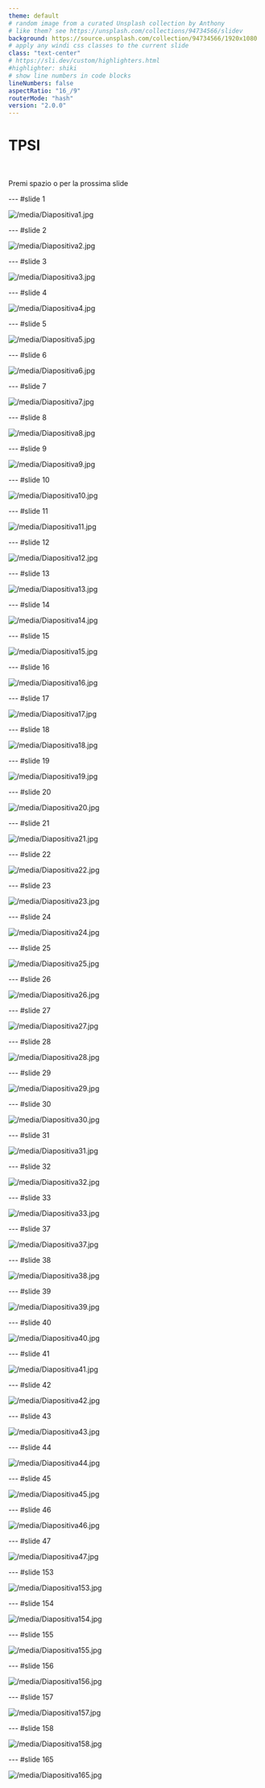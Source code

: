 ```yaml
---
theme: default
# random image from a curated Unsplash collection by Anthony
# like them? see https://unsplash.com/collections/94734566/slidev
background: https://source.unsplash.com/collection/94734566/1920x1080
# apply any windi css classes to the current slide
class: "text-center"
# https://sli.dev/custom/highlighters.html
#highlighter: shiki
# show line numbers in code blocks
lineNumbers: false
aspectRatio: "16_/9"
routerMode: "hash"
version: "2.0.0"
---  
```


# TPSI

&nbsp;

<div class="pt-12">
  <span class="px-2 py-1">
    Premi spazio o <carbon:arrow-right class="inline"/> per la prossima slide
  </span>
</div>

--- #slide 1

![/media/Diapositiva1.jpg](/media/Diapositiva1.jpg)

--- #slide 2

![/media/Diapositiva2.jpg](/media/Diapositiva2.jpg)

--- #slide 3

![/media/Diapositiva3.jpg](/media/Diapositiva3.jpg)

--- #slide 4

![/media/Diapositiva4.jpg](/media/Diapositiva4.jpg)

--- #slide 5

![/media/Diapositiva5.jpg](/media/Diapositiva5.jpg)

--- #slide 6

![/media/Diapositiva6.jpg](/media/Diapositiva6.jpg)

--- #slide 7

![/media/Diapositiva7.jpg](/media/Diapositiva7.jpg)

--- #slide 8

![/media/Diapositiva8.jpg](/media/Diapositiva8.jpg)

--- #slide 9

![/media/Diapositiva9.jpg](/media/Diapositiva9.jpg)

--- #slide 10

![/media/Diapositiva10.jpg](/media/Diapositiva10.jpg)

--- #slide 11

![/media/Diapositiva11.jpg](/media/Diapositiva11.jpg)

--- #slide 12

![/media/Diapositiva12.jpg](/media/Diapositiva12.jpg)

--- #slide 13

![/media/Diapositiva13.jpg](/media/Diapositiva13.jpg)

--- #slide 14

![/media/Diapositiva14.jpg](/media/Diapositiva14.jpg)

--- #slide 15

![/media/Diapositiva15.jpg](/media/Diapositiva15.jpg)

--- #slide 16

![/media/Diapositiva16.jpg](/media/Diapositiva16.jpg)

--- #slide 17

![/media/Diapositiva17.jpg](/media/Diapositiva17.jpg)

--- #slide 18

![/media/Diapositiva18.jpg](/media/Diapositiva18.jpg)

--- #slide 19

![/media/Diapositiva19.jpg](/media/Diapositiva19.jpg)

--- #slide 20

![/media/Diapositiva20.jpg](/media/Diapositiva20.jpg)

--- #slide 21

![/media/Diapositiva21.jpg](/media/Diapositiva21.jpg)

--- #slide 22

![/media/Diapositiva22.jpg](/media/Diapositiva22.jpg)

--- #slide 23

![/media/Diapositiva23.jpg](/media/Diapositiva23.jpg)

--- #slide 24

![/media/Diapositiva24.jpg](/media/Diapositiva24.jpg)

--- #slide 25

![/media/Diapositiva25.jpg](/media/Diapositiva25.jpg)

--- #slide 26

![/media/Diapositiva26.jpg](/media/Diapositiva26.jpg)

--- #slide 27

![/media/Diapositiva27.jpg](/media/Diapositiva27.jpg)

--- #slide 28

![/media/Diapositiva28.jpg](/media/Diapositiva28.jpg)

--- #slide 29

![/media/Diapositiva29.jpg](/media/Diapositiva29.jpg)

--- #slide 30

![/media/Diapositiva30.jpg](/media/Diapositiva30.jpg)

--- #slide 31

![/media/Diapositiva31.jpg](/media/Diapositiva31.jpg)

--- #slide 32

![/media/Diapositiva32.jpg](/media/Diapositiva32.jpg)

--- #slide 33

![/media/Diapositiva33.jpg](/media/Diapositiva33.jpg)

<!-- --- #slide 34

![/media/Diapositiva34.jpg](/media/Diapositiva34.jpg) -->

<!-- --- #slide 35

![/media/Diapositiva35.jpg](/media/Diapositiva35.jpg) -->

<!-- --- #slide 36

![/media/Diapositiva36.jpg](/media/Diapositiva36.jpg) -->

--- #slide 37

![/media/Diapositiva37.jpg](/media/Diapositiva37.jpg)

--- #slide 38

![/media/Diapositiva38.jpg](/media/Diapositiva38.jpg)

--- #slide 39

![/media/Diapositiva39.jpg](/media/Diapositiva39.jpg)

--- #slide 40

![/media/Diapositiva40.jpg](/media/Diapositiva40.jpg)

--- #slide 41

![/media/Diapositiva41.jpg](/media/Diapositiva41.jpg)

--- #slide 42

![/media/Diapositiva42.jpg](/media/Diapositiva42.jpg)

--- #slide 43

![/media/Diapositiva43.jpg](/media/Diapositiva43.jpg)

--- #slide 44

![/media/Diapositiva44.jpg](/media/Diapositiva44.jpg)

--- #slide 45

![/media/Diapositiva45.jpg](/media/Diapositiva45.jpg)

--- #slide 46

![/media/Diapositiva46.jpg](/media/Diapositiva46.jpg)

--- #slide 47

![/media/Diapositiva47.jpg](/media/Diapositiva47.jpg)

<!-- --- #slide 48

![/media/Diapositiva48.jpg](/media/Diapositiva48.jpg) -->

<!-- --- #slide 49

![/media/Diapositiva49.jpg](/media/Diapositiva49.jpg) -->

<!-- --- #slide 50

![/media/Diapositiva50.jpg](/media/Diapositiva50.jpg) -->

<!-- --- #slide 51

![/media/Diapositiva51.jpg](/media/Diapositiva51.jpg) -->

<!-- --- #slide 52

![/media/Diapositiva52.jpg](/media/Diapositiva52.jpg) -->

<!-- --- #slide 53

![/media/Diapositiva53.jpg](/media/Diapositiva53.jpg) -->

<!-- --- #slide 54

![/media/Diapositiva54.jpg](/media/Diapositiva54.jpg) -->

<!-- --- #slide 55

![/media/Diapositiva55.jpg](/media/Diapositiva55.jpg) -->

<!-- --- #slide 56

![/media/Diapositiva56.jpg](/media/Diapositiva56.jpg) -->

<!-- --- #slide 57

![/media/Diapositiva57.jpg](/media/Diapositiva57.jpg) -->

<!-- --- #slide 58

![/media/Diapositiva58.jpg](/media/Diapositiva58.jpg) -->

<!-- --- #slide 59

![/media/Diapositiva59.jpg](/media/Diapositiva59.jpg) -->

<!-- --- #slide 60

![/media/Diapositiva60.jpg](/media/Diapositiva60.jpg) -->

<!-- --- #slide 61

![/media/Diapositiva61.jpg](/media/Diapositiva61.jpg) -->

<!-- --- #slide 62

![/media/Diapositiva62.jpg](/media/Diapositiva62.jpg) -->

<!-- --- #slide 63

![/media/Diapositiva63.jpg](/media/Diapositiva63.jpg) -->

<!-- --- #slide 64

![/media/Diapositiva64.jpg](/media/Diapositiva64.jpg) -->

<!-- --- #slide 65

![/media/Diapositiva65.jpg](/media/Diapositiva65.jpg) -->

<!-- --- #slide 66

![/media/Diapositiva66.jpg](/media/Diapositiva66.jpg) -->

<!-- --- #slide 67

![/media/Diapositiva67.jpg](/media/Diapositiva67.jpg) -->

<!-- --- #slide 68

![/media/Diapositiva68.jpg](/media/Diapositiva68.jpg) -->

<!-- --- #slide 69

![/media/Diapositiva69.jpg](/media/Diapositiva69.jpg) -->

<!-- --- #slide 70

![/media/Diapositiva70.jpg](/media/Diapositiva70.jpg) -->

<!-- --- #slide 71

![/media/Diapositiva71.jpg](/media/Diapositiva71.jpg) -->

<!-- --- #slide 72

![/media/Diapositiva72.jpg](/media/Diapositiva72.jpg) -->

<!-- --- #slide 73

![/media/Diapositiva73.jpg](/media/Diapositiva73.jpg) -->

<!-- --- #slide 74

![/media/Diapositiva74.jpg](/media/Diapositiva74.jpg) -->

<!-- --- #slide 75

![/media/Diapositiva75.jpg](/media/Diapositiva75.jpg) -->

<!-- --- #slide 76

![/media/Diapositiva76.jpg](/media/Diapositiva76.jpg) -->

<!-- --- #slide 77

![/media/Diapositiva77.jpg](/media/Diapositiva77.jpg) -->

<!-- --- #slide 78

![/media/Diapositiva78.jpg](/media/Diapositiva78.jpg) -->

<!-- --- #slide 79

![/media/Diapositiva79.jpg](/media/Diapositiva79.jpg) -->

<!-- --- #slide 80

![/media/Diapositiva80.jpg](/media/Diapositiva80.jpg) -->

<!-- --- #slide 81

![/media/Diapositiva81.jpg](/media/Diapositiva81.jpg) -->

<!-- --- #slide 82

![/media/Diapositiva82.jpg](/media/Diapositiva82.jpg) -->

<!-- --- #slide 83

![/media/Diapositiva83.jpg](/media/Diapositiva83.jpg) -->

<!-- --- #slide 84

![/media/Diapositiva84.jpg](/media/Diapositiva84.jpg) -->

<!-- --- #slide 85

![/media/Diapositiva85.jpg](/media/Diapositiva85.jpg) -->

<!-- --- #slide 86

![/media/Diapositiva86.jpg](/media/Diapositiva86.jpg) -->

<!-- --- #slide 87

![/media/Diapositiva87.jpg](/media/Diapositiva87.jpg) -->

<!-- --- #slide 88

![/media/Diapositiva88.jpg](/media/Diapositiva88.jpg) -->

<!-- --- #slide 89

![/media/Diapositiva89.jpg](/media/Diapositiva89.jpg) -->

<!-- --- #slide 90

![/media/Diapositiva90.jpg](/media/Diapositiva90.jpg) -->

<!-- --- #slide 91

![/media/Diapositiva91.jpg](/media/Diapositiva91.jpg) -->

<!-- --- #slide 92

![/media/Diapositiva92.jpg](/media/Diapositiva92.jpg) -->

<!-- --- #slide 93

![/media/Diapositiva93.jpg](/media/Diapositiva93.jpg) -->

<!-- --- #slide 94

![/media/Diapositiva94.jpg](/media/Diapositiva94.jpg) -->

<!-- --- #slide 95

![/media/Diapositiva95.jpg](/media/Diapositiva95.jpg) -->

<!-- --- #slide 96

![/media/Diapositiva96.jpg](/media/Diapositiva96.jpg) -->

<!-- --- #slide 97

![/media/Diapositiva97.jpg](/media/Diapositiva97.jpg) -->

<!-- --- #slide 98

![/media/Diapositiva98.jpg](/media/Diapositiva98.jpg) -->

<!-- --- #slide 99

![/media/Diapositiva99.jpg](/media/Diapositiva99.jpg) -->

<!-- --- #slide 100

![/media/Diapositiva100.jpg](/media/Diapositiva100.jpg) -->

<!-- --- #slide 101

![/media/Diapositiva101.jpg](/media/Diapositiva101.jpg) -->

<!-- --- #slide 102

![/media/Diapositiva102.jpg](/media/Diapositiva102.jpg) -->

<!-- --- #slide 103

![/media/Diapositiva103.jpg](/media/Diapositiva103.jpg) -->

<!-- --- #slide 104

![/media/Diapositiva104.jpg](/media/Diapositiva104.jpg) -->

<!-- --- #slide 105

![/media/Diapositiva105.jpg](/media/Diapositiva105.jpg) -->

<!-- --- #slide 106

![/media/Diapositiva106.jpg](/media/Diapositiva106.jpg) -->

<!-- --- #slide 107

![/media/Diapositiva107.jpg](/media/Diapositiva107.jpg) -->

<!-- --- #slide 108

![/media/Diapositiva108.jpg](/media/Diapositiva108.jpg) -->

<!-- --- #slide 109

![/media/Diapositiva109.jpg](/media/Diapositiva109.jpg) -->

<!-- --- #slide 110

![/media/Diapositiva110.jpg](/media/Diapositiva110.jpg) -->

<!-- --- #slide 111

![/media/Diapositiva111.jpg](/media/Diapositiva111.jpg) -->

<!-- --- #slide 112

![/media/Diapositiva112.jpg](/media/Diapositiva112.jpg) -->

<!-- --- #slide 113

![/media/Diapositiva113.jpg](/media/Diapositiva113.jpg) -->

<!-- --- #slide 114

![/media/Diapositiva114.jpg](/media/Diapositiva114.jpg) -->

<!-- --- #slide 115

![/media/Diapositiva115.jpg](/media/Diapositiva115.jpg) -->

<!-- --- #slide 116

![/media/Diapositiva116.jpg](/media/Diapositiva116.jpg) -->

<!-- --- #slide 117

![/media/Diapositiva117.jpg](/media/Diapositiva117.jpg) -->

<!-- --- #slide 118

![/media/Diapositiva118.jpg](/media/Diapositiva118.jpg) -->

<!-- --- #slide 119

![/media/Diapositiva119.jpg](/media/Diapositiva119.jpg) -->

<!-- --- #slide 120

![/media/Diapositiva120.jpg](/media/Diapositiva120.jpg) -->

<!-- --- #slide 121

![/media/Diapositiva121.jpg](/media/Diapositiva121.jpg) -->

<!-- --- #slide 122

![/media/Diapositiva122.jpg](/media/Diapositiva122.jpg) -->

<!-- --- #slide 123

![/media/Diapositiva123.jpg](/media/Diapositiva123.jpg) -->

<!-- --- #slide 124

![/media/Diapositiva124.jpg](/media/Diapositiva124.jpg) -->

<!-- --- #slide 125

![/media/Diapositiva125.jpg](/media/Diapositiva125.jpg) -->

<!-- --- #slide 126

![/media/Diapositiva126.jpg](/media/Diapositiva126.jpg) -->

<!-- --- #slide 127

![/media/Diapositiva127.jpg](/media/Diapositiva127.jpg) -->

<!-- --- #slide 128

![/media/Diapositiva128.jpg](/media/Diapositiva128.jpg) -->

<!-- --- #slide 129

![/media/Diapositiva129.jpg](/media/Diapositiva129.jpg) -->

<!-- --- #slide 130

![/media/Diapositiva130.jpg](/media/Diapositiva130.jpg) -->

<!-- --- #slide 131

![/media/Diapositiva131.jpg](/media/Diapositiva131.jpg) -->

<!-- --- #slide 132

![/media/Diapositiva132.jpg](/media/Diapositiva132.jpg) -->

<!-- --- #slide 133

![/media/Diapositiva133.jpg](/media/Diapositiva133.jpg) -->

<!-- --- #slide 134

![/media/Diapositiva134.jpg](/media/Diapositiva134.jpg) -->

<!-- --- #slide 135

![/media/Diapositiva135.jpg](/media/Diapositiva135.jpg) -->

<!-- --- #slide 136

![/media/Diapositiva136.jpg](/media/Diapositiva136.jpg) -->

<!-- --- #slide 137

![/media/Diapositiva137.jpg](/media/Diapositiva137.jpg) -->

<!-- --- #slide 138

![/media/Diapositiva138.jpg](/media/Diapositiva138.jpg) -->

<!-- --- #slide 139

![/media/Diapositiva139.jpg](/media/Diapositiva139.jpg) -->

<!-- --- #slide 140

![/media/Diapositiva140.jpg](/media/Diapositiva140.jpg) -->

<!-- --- #slide 141

![/media/Diapositiva141.jpg](/media/Diapositiva141.jpg) -->

<!-- --- #slide 142

![/media/Diapositiva142.jpg](/media/Diapositiva142.jpg) -->

<!-- --- #slide 143

![/media/Diapositiva143.jpg](/media/Diapositiva143.jpg) -->

<!-- --- #slide 144

![/media/Diapositiva144.jpg](/media/Diapositiva144.jpg) -->

<!-- --- #slide 145

![/media/Diapositiva145.jpg](/media/Diapositiva145.jpg) -->

<!-- --- #slide 146

![/media/Diapositiva146.jpg](/media/Diapositiva146.jpg) -->

<!-- --- #slide 147

![/media/Diapositiva147.jpg](/media/Diapositiva147.jpg) -->

<!-- --- #slide 148

![/media/Diapositiva148.jpg](/media/Diapositiva148.jpg) -->

<!-- --- #slide 149

![/media/Diapositiva149.jpg](/media/Diapositiva149.jpg) -->

<!-- --- #slide 150

![/media/Diapositiva150.jpg](/media/Diapositiva150.jpg) -->

<!-- --- #slide 151

![/media/Diapositiva151.jpg](/media/Diapositiva151.jpg) -->

<!-- --- #slide 152

![/media/Diapositiva152.jpg](/media/Diapositiva152.jpg) -->

--- #slide 153

![/media/Diapositiva153.jpg](/media/Diapositiva153.jpg)

--- #slide 154

![/media/Diapositiva154.jpg](/media/Diapositiva154.jpg)

--- #slide 155

![/media/Diapositiva155.jpg](/media/Diapositiva155.jpg)

--- #slide 156

![/media/Diapositiva156.jpg](/media/Diapositiva156.jpg)

--- #slide 157

![/media/Diapositiva157.jpg](/media/Diapositiva157.jpg)

--- #slide 158

![/media/Diapositiva158.jpg](/media/Diapositiva158.jpg)

<!-- --- #slide 159

![/media/Diapositiva159.jpg](/media/Diapositiva159.jpg) -->

<!-- --- #slide 160

![/media/Diapositiva160.jpg](/media/Diapositiva160.jpg) -->

<!-- --- #slide 161

![/media/Diapositiva161.jpg](/media/Diapositiva161.jpg) -->

<!-- --- #slide 162

![/media/Diapositiva162.jpg](/media/Diapositiva162.jpg) -->

<!-- --- #slide 163

![/media/Diapositiva163.jpg](/media/Diapositiva163.jpg) -->

<!-- --- #slide 164

![/media/Diapositiva164.jpg](/media/Diapositiva164.jpg) -->

--- #slide 165

![/media/Diapositiva165.jpg](/media/Diapositiva165.jpg)

